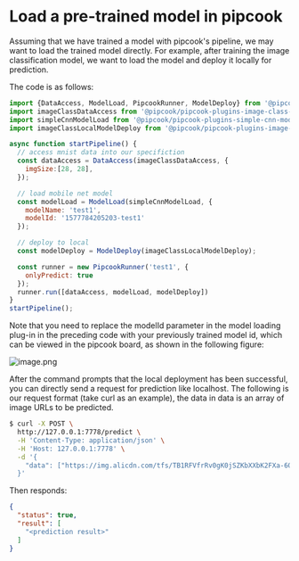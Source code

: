 # Load a pre-trained model in pipcook

Assuming that we have trained a model with pipcook's pipeline, we may want to load the trained model directly. For example, after training the image classification model, we want to load the model and deploy it locally for prediction.

The code is as follows:

```js
import {DataAccess, ModelLoad, PipcookRunner, ModelDeploy} from '@pipcook/pipcook-core';
import imageClassDataAccess from '@pipcook/pipcook-plugins-image-class-data-access';
import simpleCnnModelLoad from '@pipcook/pipcook-plugins-simple-cnn-model-load';
import imageClassLocalModelDeploy from '@pipcook/pipcook-plugins-image-class-local-model-deploy';

async function startPipeline() {
  // access mnist data into our specifiction
  const dataAccess = DataAccess(imageClassDataAccess, {
    imgSize:[28, 28],
  });

  // load mobile net model
  const modelLoad = ModelLoad(simpleCnnModelLoad, {
    modelName: 'test1',
    modelId: '1577784205203-test1'
  });

  // deploy to local
  const modelDeploy = ModelDeploy(imageClassLocalModelDeploy);

  const runner = new PipcookRunner('test1', {
    onlyPredict: true
  });
  runner.run([dataAccess, modelLoad, modelDeploy])
}
startPipeline();
```

Note that you need to replace the modelId parameter in the model loading plug-in in the preceding code with your previously trained model id, which can be viewed in the pipcook board, as shown in the following figure:

![image.png](https://cdn.nlark.com/yuque/0/2019/png/654014/1577784838889-b2ec66bc-aa7b-43ad-87a0-088fa7d85516.png#align=left&display=inline&height=139&name=image.png&originHeight=278&originWidth=1722&size=94819&status=done&style=none&width=861)

After the command prompts that the local deployment has been successful, you can directly send a request for prediction like localhost. The following is our request format (take curl as an example), the data in data is an array of image URLs to be predicted.

```sh
$ curl -X POST \
  http://127.0.0.1:7778/predict \
  -H 'Content-Type: application/json' \
  -H 'Host: 127.0.0.1:7778' \
  -d '{
    "data": ["https://img.alicdn.com/tfs/TB1RFVfrRv0gK0jSZKbXXbK2FXa-60-60.jpg"]
  }'
```

Then responds:

```json
{
  "status": true,
  "result": [
    "<prediction result>"
  ]
}
```
